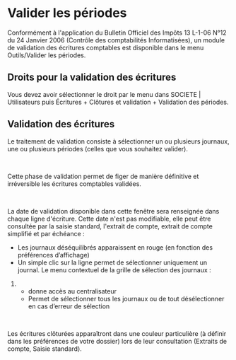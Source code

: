 # Valider les périodes

Conformément à l'application du Bulletin Officiel des Impôts 13 L-1-06 
 N°12 du 24 Janvier 2006 (Contrôle des comptabilités Informatisées), un 
 module de validation des écritures comptables est disponible dans le menu 
 Outils/Valider les périodes.


## Droits pour la validation des écritures


Vous devez avoir sélectionner le droit par le menu dans SOCIETE 
 | Utilisateurs puis Écritures + Clôtures et validation + Validation 
 des périodes.


## Validation des écritures


Le traitement de validation consiste à sélectionner un ou plusieurs 
 journaux, une ou plusieurs périodes (celles que vous souhaitez valider).


 


Cette phase de validation permet de figer de manière définitive et irréversible 
 les écritures comptables validées.


 


La date de validation disponible dans cette fenêtre sera renseignée 
 dans chaque ligne d'écriture. Cette date n'est pas modifiable, elle peut 
 être consultée par la saisie standard, l'extrait de compte, extrait de 
 compte simplifié et par échéance :


* Les journaux déséquilibrés 
 apparaissent en rouge (en fonction des préférences d’affichage)
* Un simple clic 
 sur la ligne permet de sélectionner uniquement un journal. Le menu 
 contextuel de la grille de sélection des journaux :


1. * donne accès au centralisateur
	* Permet de sélectionner 
	 tous les journaux ou de tout désélectionner en cas d’erreur de 
	 sélection


 


Les écritures clôturées apparaîtront dans une couleur particulière (à 
 définir dans les préférences de votre dossier) lors de leur consultation 
 (Extraits de compte, Saisie standard).


